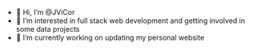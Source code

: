 - 👋 Hi, I’m @JViCor
- 👀 I’m interested in full stack web development and getting involved in some data projects
- 🌱 I’m currently working on updating my personal website

<!---
JViCor/JViCor is a ✨ special ✨ repository because its `README.md` (this file) appears on your GitHub profile.
You can click the Preview link to take a look at your changes.
--->
